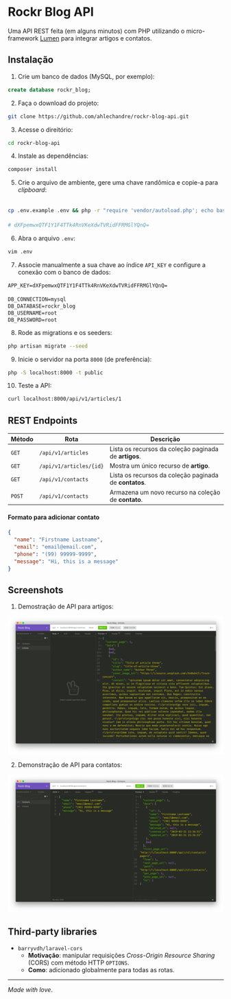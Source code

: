 # Rockr Blog API

Uma API REST feita (em alguns minutos) com PHP utilizando o micro-framework [Lumen](https://lumen.laravel.com) para integrar artigos e contatos.

## Instalação

1. Crie um banco de dados (MySQL, por exemplo):

```sql
create database rockr_blog;
```

2. Faça o download do projeto: 

```bash
git clone https://github.com/ahlechandre/rockr-blog-api.git
```

3. Acesse o direitório:

```bash
cd rockr-blog-api
```

4. Instale as dependências:

```bash
composer install
```

5. Crie o arquivo de ambiente, gere uma chave randômica e copie-a para *clipboard*:


```bash

cp .env.example .env && php -r "require 'vendor/autoload.php'; echo base64_encode(str_random(32)).PHP_EOL;"

# dXFpemwxQTF1Y1F4TTk4RnVKeXdwTVRidFFRMGlYQnQ=
```

6. Abra o arquivo `.env`:

```bash
vim .env
```

7. Associe manualmente a sua chave ao índice `API_KEY` e configure a conexão com o banco de dados:

```dotenv
APP_KEY=dXFpemwxQTF1Y1F4TTk4RnVKeXdwTVRidFFRMGlYQnQ=

DB_CONNECTION=mysql
DB_DATABASE=rockr_blog
DB_USERNAME=root
DB_PASSWORD=root
```

8. Rode as migrations e os seeders:

```bash
php artisan migrate --seed
```

9. Inicie o servidor na porta `8000` (de preferência):


```bash
php -S localhost:8000 -t public
```

10. Teste a API:

```bash
curl localhost:8000/api/v1/articles/1
```

## REST Endpoints

| Método | Rota | Descrição |
|--------|------|----------|
| `GET` | `/api/v1/articles` | Lista os recursos da coleção paginada de **artigos**.
| `GET` | `/api/v1/articles/{id}` | Mostra um único recurso de **artigo**.
| `GET` | `/api/v1/contacts` | Lista os recursos da coleção paginada de **contatos**.
| `POST` | `/api/v1/contacts` | Armazena um novo recurso na coleção de **contato**.

#### Formato para adicionar contato

```json
{
  "name": "Firstname Lastname",
  "email": "email@email.com",
  "phone": "(99) 99999-9999",
  "message": "Hi, this is a message"
}
```

## Screenshots

1. Demostração de API para artigos:

![Demostração de API para artigos](./screenshots/rockr-blog-api-demo-articles.png)

2. Demonstração de API para contatos:

![Demonstração de API para contatos](./screenshots/rockr-blog-api-demo-contacts.png)

## Third-party libraries

* `barryvdh/laravel-cors`
  - **Motivação**: manipular requisições *Cross-Origin Resource Sharing* (CORS) com método HTTP `OPTIONS`.
  - **Como**: adicionado globalmente para todas as rotas.

--------

*Made with love*.